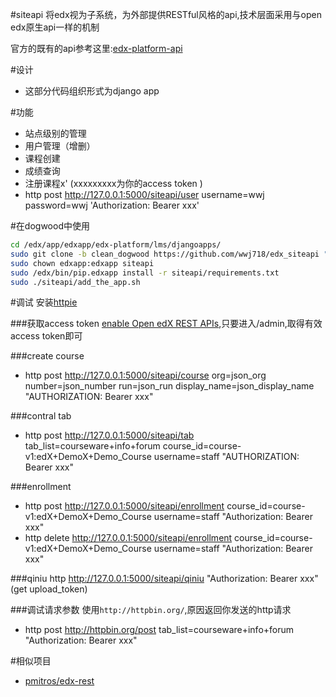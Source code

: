 #siteapi
将edx视为子系统，为外部提供RESTful风格的api,技术层面采用与open edx原生api一样的机制

官方的既有的api参考这里:[edx-platform-api](http://edx.readthedocs.org/projects/edx-platform-api/en/latest/)

#设计
*  这部分代码组织形式为django app

#功能
*  站点级别的管理
*  用户管理（增删）
*  课程创建
*  成绩查询
*  注册课程x' (xxxxxxxxx为你的access token )
*  http post http://127.0.0.1:5000/siteapi/user username=wwj password=wwj 'Authorization: Bearer xxx'

#在dogwood中使用
```bash
cd /edx/app/edxapp/edx-platform/lms/djangoapps/
sudo git clone -b clean_dogwood https://github.com/wwj718/edx_siteapi "siteapi"
sudo chown edxapp:edxapp siteapi
sudo /edx/bin/pip.edxapp install -r siteapi/requirements.txt
sudo ./siteapi/add_the_app.sh
```

#调试
安装[httpie](https://github.com/jkbrzt/httpie)

###获取access token
[enable Open edX REST APIs](http://blog.just4fun.site/edx-api.html),只要进入/admin,取得有效access token即可

###create course
*  http  post http://127.0.0.1:5000/siteapi/course   org=json_org number=json_number run=json_run display_name=json_display_name  "AUTHORIZATION: Bearer  xxx"

###contral tab
*  http  post http://127.0.0.1:5000/siteapi/tab   tab_list=courseware+info+forum course_id=course-v1:edX+DemoX+Demo_Course username=staff  "AUTHORIZATION: Bearer xxx"

###enrollment
*  http post http://127.0.0.1:5000/siteapi/enrollment course_id=course-v1:edX+DemoX+Demo_Course username=staff "Authorization: Bearer xxx"
*  http delete http://127.0.0.1:5000/siteapi/enrollment course_id=course-v1:edX+DemoX+Demo_Course username=staff "Authorization: Bearer xxx"

###qiniu
http  http://127.0.0.1:5000/siteapi/qiniu "Authorization: Bearer xxx"  (get upload_token)

###调试请求参数
使用`http://httpbin.org/`,原因返回你发送的http请求

*  http post http://httpbin.org/post tab_list=courseware+info+forum "Authorization: Bearer xxx"

#相似项目
*  [pmitros/edx-rest](https://github.com/pmitros/edx-rest/blob/master/src/edxrest.py)
